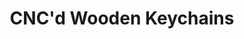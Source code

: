 ---
layout: default
categories: ['Digital Art','CNC']
title: CNC'd Wooden Keychains
authors: WG Bircher
thing: My first project using the <a href="https://www.amazon.com/Genmitsu-3018-PRO-Control-Engraving-300x180x45mm/dp/B07P6K9BL3/ref=pd_lpo_469_t_0/130-8885377-1830907?_encoding=UTF8&pd_rd_i=B07P6K9BL3&pd_rd_r=d9913c13-21ce-4f83-8326-5f422ce6e0b0&pd_rd_w=yu7CP&pd_rd_wg=LQ4uB&pf_rd_p=7b36d496-f366-4631-94d3-61b87b52511b&pf_rd_r=JX0ADDEZX25HS1TH14BV&psc=1&refRID=JX0ADDEZX25HS1TH14BV">Genmitsu-3018 CNC</a>, transforming a digital photograph of a family dog into engraved & painted wooden keychains
year: 2019
award:
doi: http://dx.doi.org/XX.XXX/
---
